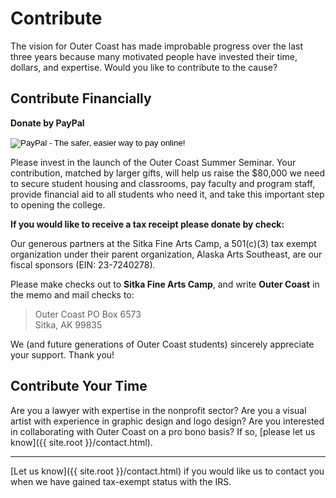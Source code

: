 # Contribute

The vision for Outer Coast has made improbable progress over the last three years because many motivated people have invested their time, dollars, and expertise. Would you like to contribute to the cause?

## Contribute Financially

**Donate by PayPal**

<!-- Don't edit this section; it's the PayPal button config -->
<form action="https://www.paypal.com/cgi-bin/webscr" method="post" target="_top">
  <input type="hidden" name="cmd" value="_s-xclick">
  <input type="hidden" name="hosted_button_id" value="UZGPK8CNG4CGN">
  <input type="image" src="https://www.paypalobjects.com/en_US/i/btn/btn_donateCC_LG.gif" border="0" name="submit" alt="PayPal - The safer, easier way to pay online!">
  <img alt="PayPal pixel" border="0" src="https://www.paypalobjects.com/en_US/i/scr/pixel.gif" width="1" height="1">
</form>
<!-- ==================================================== -->

Please invest in the launch of the Outer Coast Summer Seminar. Your contribution, matched by larger gifts, will help us raise the $80,000 we need to secure student housing and classrooms, pay faculty and program staff, provide financial aid to all students who need it, and take this important step to opening the college. 

**If you would like to receive a tax receipt please donate by check:** 

Our generous partners at the Sitka Fine Arts Camp, a 501(c)(3) tax exempt organization under their parent organization, Alaska Arts Southeast, are our fiscal sponsors (EIN: 23-7240278).

Please make checks out to **Sitka Fine Arts Camp**, and write **Outer Coast** in the memo and mail checks to: 

> Outer Coast
> PO Box 6573  
> Sitka, AK 99835

We (and future generations of Outer Coast students) sincerely appreciate your support. Thank you!

## Contribute Your Time

Are you a lawyer with expertise in the nonprofit sector? Are you a visual artist with experience in graphic design and logo design? Are you interested in collaborating with Outer Coast on a pro bono basis? If so, [please let us know]({{ site.root }}/contact.html).

------------------

[Let us know]({{ site.root }}/contact.html) if you would like us to contact you when we have gained tax-exempt status with the IRS.
